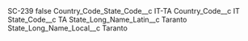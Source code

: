 <?xml version="1.0" encoding="UTF-8"?>
<CustomMetadata xmlns="http://soap.sforce.com/2006/04/metadata" xmlns:xsi="http://www.w3.org/2001/XMLSchema-instance" xmlns:xsd="http://www.w3.org/2001/XMLSchema">
    <label>SC-239</label>
    <protected>false</protected>
    <values>
        <field>Country_Code_State_Code__c</field>
        <value xsi:type="xsd:string">IT-TA</value>
    </values>
    <values>
        <field>Country_Code__c</field>
        <value xsi:type="xsd:string">IT</value>
    </values>
    <values>
        <field>State_Code__c</field>
        <value xsi:type="xsd:string">TA</value>
    </values>
    <values>
        <field>State_Long_Name_Latin__c</field>
        <value xsi:type="xsd:string">Taranto</value>
    </values>
    <values>
        <field>State_Long_Name_Local__c</field>
        <value xsi:type="xsd:string">Taranto</value>
    </values>
</CustomMetadata>
